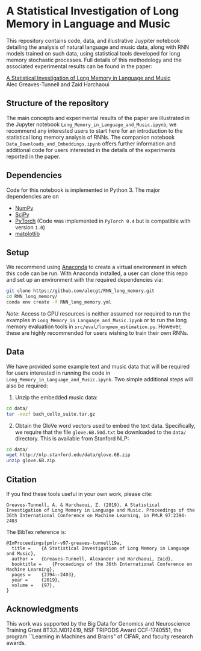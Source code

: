 # A Statistical Investigation of Long Memory in Language and Music

This repository contains code, data, and illustrative Juypiter notebook detailing the analysis of natural language and music data, along with RNN models trained on such data, using statistical tools developed for long memory stochastic processes. Full details of this methodology and the associated experimental results can be found in the paper:

[A Statistical Investigation of Long Memory in Language and Music](http://proceedings.mlr.press/v97/greaves-tunnell19a.html)<br/>
Alec Greaves-Tunnell and Zaid Harchaoui<br/>

## Structure of the repository

The main concepts and experimental results of the paper are illustrated in the Jupyter notebook `Long_Memory_in_Language_and_Music.ipynb`; we recommend any interested users to start here for an introduction to the statistical long memory analysis of RNNs. The companion notebook `Data_Downloads_and_Embeddings.ipynb` offers further information and additional code for users interested in the details of the experiments reported in the paper.

## Dependencies

Code for this notebook is implemented in Python 3. The major dependencies are on 

- [NumPy](http://www.numpy.org/) 
- [SciPy](https://www.scipy.org/)
- [PyTorch](https://pytorch.org/) (Code was implemented in `PyTorch 0.4` but is compatible with version `1.0`)
- [matplotlib](https://matplotlib.org/)


## Setup

We recommend using [Anaconda](https://www.anaconda.com/distribution/) to create a virtual environment in which this code can be run. With Anaconda installed, a user can clone this repo and set up an environment with the required dependencies via:

```bash
git clone https://github.com/alecgt/RNN_long_memory.git
cd RNN_long_memory/
conda env create -f RNN_long_memory.yml
```

_Note_: Access to GPU resources is neither assumed nor required to run the examples in `Long_Memory_in_Language_and_Music.ipynb` or to run the long memory evaluation tools in `src/eval/longmem_estimation.py`. However, these are highly recommended for users wishing to train their own RNNs.

## Data

We have provided some example text and music data that will be required for users interested in running the code in `Long_Memory_in_Language_and_Music.ipynb`. Two simple additional steps will also be required:

1. Unzip the embedded music data:

```bash
cd data/
tar -xvzf bach_cello_suite.tar.gz
```

2. Obtain the GloVe word vectors used to embed the text data. Specifically, we require that the file `glove.6B.50d.txt` be downloaded to the `data/` directory. This is available from Stanford NLP:

```bash
cd data/
wget http://nlp.stanford.edu/data/glove.6B.zip
unzip glove.6B.zip
```
 
## Citation
If you find these tools useful in your own work, please cite:

```
Greaves-Tunnell, A. & Harchaoui, Z. (2019). A Statistical Investigation of Long Memory in Language and Music. Proceedings of the 36th International Conference on Machine Learning, in PMLR 97:2394-2403
```


The BibTex reference is:
```
@InProceedings{pmlr-v97-greaves-tunnell19a,
  title = 	 {A Statistical Investigation of Long Memory in Language and Music},
  author = 	 {Greaves-Tunnell, Alexander and Harchaoui, Zaid},
  booktitle = 	 {Proceedings of the 36th International Conference on Machine Learning},
  pages = 	 {2394--2403},
  year = 	 {2019},
  volume = 	 {97},
}
```

## Acknowledgments

This work was supported by the Big Data for Genomics and Neuroscience Training Grant 8T32LM012419, NSF TRIPODS Award CCF-1740551, the program ``Learning in Machines and Brains" of CIFAR, and faculty research awards.
